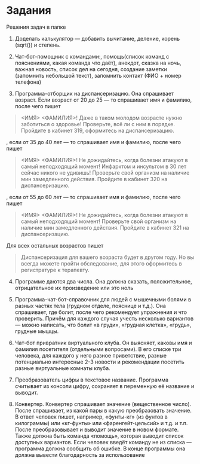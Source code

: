 # Задания

Решения задач в папке

1. Доделать калькулятор — добавить вычитание, деление, корень (sqrt()) и степень.
 
2. Чат-бот-помощник с командами:, помощь(список команд с пояснениями, какая команда что даёт), анекдот, сказка на ночь, важная новость, список дел на сегодня, создание заметки (запомнить небольшой текст), запомнить контакт (ФИО + номер телефона)

3. Программа-отборщик на диспансеризацию. Она спрашивает возраст. Если возраст от 20 до 25 — то спрашивает имя и фамилию, после чего пишет
> <ИМЯ> <ФАМИЛИЯ>! Даже в таком молодом возрасте нужно заботиться о здоровье!
Проверьте, всё ли с ним в порядке.
Пройдите в кабинет 319, оформитесь на диспансеризацию.


, если от 35 до 40 лет — то спрашивает имя и фамилию, после чего пишет
> <ИМЯ> <ФАМИЛИЯ>! Не дожидайтесь, когда болезни атакуют в самый неподходящий момент!
Инфарктом и инсультом в 30 лет сейчас никого не удивишь!
Проверьте свой организм на наличие мин замедленного действия.
Пройдите в кабинет 320 на диспансеризацию.


, если от  55 до 60 лет — то спрашивает имя и фамилию, после чего пишет
> <ИМЯ> <ФАМИЛИЯ>! Не дожидайтесь, когда болезни атакуют в самый неподходящий момент!
Проверьте свой организм на наличие мин замедленного действия.
Пройдите в кабинет 321 на диспансеризацию.


Для всех остальных возрастов пишет
> Диспансеризация для вашего возраста будет в другом году. Но вы всегда можете пройти обследование, для этого оформитесь в регистратуре к терапевту.



4. Программе даются два числа. Она должна сказать, положительное, отрицательное их произведение или это ноль

5. Программа-чат-бот-справочник для людей с мышечными болями в разных частях тела (грудном отделе, пояснице и т.д.). Она спрашивает, где болит, после чего рекомендует упражнения и что проверить. Причём для каждого случая учесть несколько вариантов — можно написать, что болит «в груди», «грудная клетка», «грудь», грудные мышцы.

6. Чат-бот привратник виртуального клуба. Он выясняет, каковы имя и фамилия посетителя (отдельными вопросами). В его списке три человека, для каждого у него разное приветствие, разные потенциально интересные 2-3 новости и рекомендации посетить разные виртуальные комнаты клуба.
7. Преобразователь цифры в текстовое название. Программа считывает из консоли цифру, сохраняет в переменную её название и выводит.

8. Конвертер. Конвертер спрашивает значение (вещественное число). После спрашивает, из какой пары в какую преобразовать значение. В ответ человек пишет, например, «фунты-кг» (из фунтов в килограммы) или  «кг-фунты» или «фаренгейт-цельсий» и т.д. и т.п. После преобразовывает и выводит значение в новом формате. Также должна быть команда «помощь», которая выводит список доступных вариантов. Если человек введёт команду не из списка — программа должна сообщить об ошибке. В конце программы она должна вывести благодарность за использование
